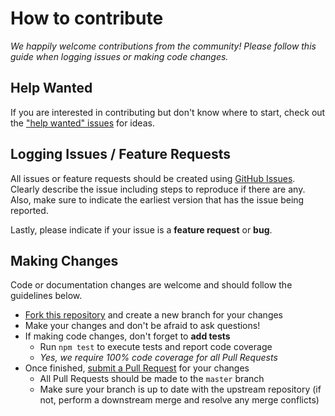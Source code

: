 # How to contribute

_We happily welcome contributions from the community! Please follow this guide when logging issues or making code changes._

## Help Wanted

If you are interested in contributing but don't know where to start, check out the ["help wanted" issues][help-wanted] for ideas.

## Logging Issues / Feature Requests

All issues or feature requests should be created using [GitHub Issues][new-issue]. Clearly describe the issue including steps to reproduce if there are any. Also, make sure to indicate the earliest version that has the issue being reported.

Lastly, please indicate if your issue is a **feature request** or **bug**.

## Making Changes

Code or documentation changes are welcome and should follow the guidelines below.

* [Fork this repository][working-with-forks] and create a new branch for your changes
* Make your changes and don't be afraid to ask questions!
* If making code changes, don't forget to **add tests**
  * Run `npm test` to execute tests and report code coverage
  * _Yes, we require 100% code coverage for all Pull Requests_
* Once finished, [submit a Pull Request][new-pull-request] for your changes
  * All Pull Requests should be made to the `master` branch
  * Make sure your branch is up to date with the upstream repository (if not, perform a downstream merge and resolve any merge conflicts)

<!-- URLs -->
[new-issue]:https://github.com/dialexa/knex-plus/issues/new
[new-pull-request]:https://github.com/dialexa/knex-plus/pull/new/master
[help-wanted]:https://github.com/dialexa/knex-plus/labels/Help%20Wanted%20%3Asweat_smile%3A
[working-with-forks]:http://help.github.com/articles/working-with-forks/
